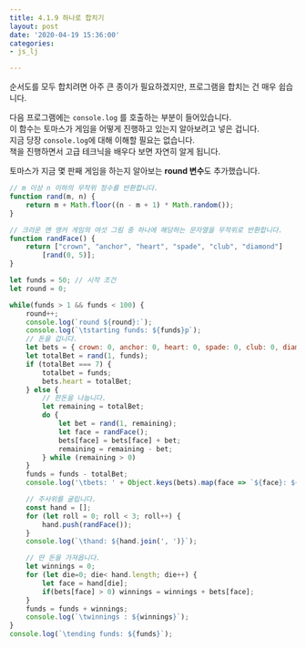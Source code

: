 ```yaml
---
title: 4.1.9 하나로 합치기
layout: post
date: '2020-04-19 15:36:00'
categories:
- js_lj

---
```


순서도를 모두 합치려면 아주 큰 종이가 필요하겠지만, 프로그램을 합치는 건 매우 쉽습니다.  

다음 프로그램에는 `console.log` 를 호출하는 부분이 들어있습니다.  
이 함수는 토마스가 게임을 어떻게 진행하고 있는지 알아보려고 넣은 겁니다.  
지금 당장 `console.log`에 대해 이해할 필요는 없습니다.  
책을 진행하면서 고급 테크닉을 배우다 보면 자연히 알게 됩니다.  

토마스가 지금 몇 판째 게임을 하는지 알아보는 **round 변수**도 추가했습니다.

```javascript
// m 이상 n 이하의 무작위 정수를 반환합니다.
function rand(m, n) {
	return m + Math.floor((n - m + 1) * Math.random());
}

// 크라운 앤 앵커 게임의 여섯 그림 중 하나에 해당하는 문자열을 무작위로 반환합니다.
function randFace() {
	return ["crown", "anchor", "heart", "spade", "club", "diamond"]
		[rand(0, 5)];
}

let funds = 50; // 시작 조건
let round = 0;

while(funds > 1 && funds < 100) {
	round++;
	console.log(`round ${round}:`);
	console.log(`\tstarting funds: ${funds}p`);
	// 돈을 겁니다.
	let bets = { crown: 0, anchor: 0, heart: 0, spade: 0, club: 0, diamond: 0};
	let totalBet = rand(1, funds);
	if (totalBet === 7) {
		totalbet = funds;
		bets.heart = totalBet;
	} else {
		// 판돈을 나눕니다.
		let remaining = totalBet;
		do {
			let bet = rand(1, remaining);
			let face = randFace();
			bets[face] = bets[face] + bet;
			remaining = remaining - bet;
		} while (remaining > 0)
	}
	funds = funds - totalBet;
	console.log('\tbets: ' + Object.keys(bets).map(face => `${face}: ${bets[face]} pence`).join(', ') + ` (total: ${totalBet} pence)`);

	// 주사위를 굴립니다.
	const hand = [];
	for (let roll = 0; roll < 3; roll++) {
		hand.push(randFace());
	}
	console.log(`\thand: ${hand.join(', ')}`);

	// 딴 돈을 가져옵니다.
	let winnings = 0;
	for (let die=0; die< hand.length; die++) {
		let face = hand[die];
		if(bets[face] > 0) winnings = winnings + bets[face];
	}
	funds = funds + winnings;
	console.log(`\twinnings : ${winnings}`);
}
console.log(`\tending funds: ${funds}`);

```
